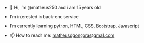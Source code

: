 - 👋 Hi, I’m @matheus250 and i am 15 years old
- I’m interested in back-end service
- I’m currently learning python, HTML, CSS, Bootstrap, Javascript

- 📫 How to reach me: matheusdgongora@gmail.com


